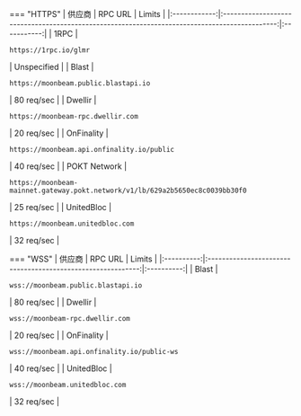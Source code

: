 === "HTTPS"
    |    供应商    |                                            RPC URL                                            |   Limits    |
    |:------------:|:---------------------------------------------------------------------------------------------:|:-----------:|
    |     1RPC     |                             <pre>```https://1rpc.io/glmr```</pre>                             | Unspecified |
    |    Blast     |                     <pre>```https://moonbeam.public.blastapi.io```</pre>                      | 80 req/sec  |
    |   Dwellir    |                       <pre>```https://moonbeam-rpc.dwellir.com```</pre>                       | 20 req/sec  |
    |  OnFinality  |                  <pre>```https://moonbeam.api.onfinality.io/public```</pre>                   | 40 req/sec  |
    | POKT Network | <pre>```https://moonbeam-mainnet.gateway.pokt.network/v1/lb/629a2b5650ec8c0039bb30f0```</pre> | 25 req/sec  |
    |  UnitedBloc  |                       <pre>```https://moonbeam.unitedbloc.com```</pre>                        | 32 req/sec  |

=== "WSS"
    |   供应商   |                           RPC URL                           |   Limits   |
    |:----------:|:-----------------------------------------------------------:|:----------:|
    |   Blast    |     <pre>```wss://moonbeam.public.blastapi.io```</pre>      | 80 req/sec |
    |  Dwellir   |       <pre>```wss://moonbeam-rpc.dwellir.com```</pre>       | 20 req/sec |
    | OnFinality | <pre>```wss://moonbeam.api.onfinality.io/public-ws```</pre> | 40 req/sec |
    | UnitedBloc |       <pre>```wss://moonbeam.unitedbloc.com```</pre>        | 32 req/sec |
